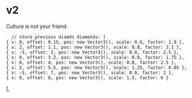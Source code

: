# v2

  <Block factor={1.25} offset={8}>
        <Dom className="bottom-left" position={[-canvasWidth / 2, -canvasHeight / 2, 0]}>
          Culture is not your friend.
        </Dom>
      </Block>


      // store previous diamds diamonds: [
    { x: 0, offset: 0.15, pos: new Vector3(), scale: 0.6, factor: 1.8 },
    { x: 2, offset: 1.1, pos: new Vector3(), scale: 0.8, factor: 2.1 },
    { x: -5, offset: 2, pos: new Vector3(), scale: 0.8, factor: 2.5 },
    { x: 0, offset: 3.2, pos: new Vector3(), scale: 0.8, factor: 1.75 },
    { x: 0, offset: 4, pos: new Vector3(), scale: 0.8, factor: 2.5 },
    { x: 2, offset: 5.5, pos: new Vector3(), scale: 1.25, factor: 0.85 },
    { x: -5, offset: 7, pos: new Vector3(), scale: 0.8, factor: 2 },
    { x: 0, offset: 8, pos: new Vector3(), scale: 1.5, factor: 6 }
  ],